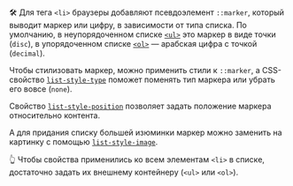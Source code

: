🛠️ Для тега `<li>` браузеры добавляют псевдоэлемент `::marker`, который выводит маркер или цифру, в зависимости от типа списка. По умолчанию, в неупорядоченном списке [`<ul>`](/html/ul) это маркер в виде точки (`disc`), в упорядоченном списке [`<ol>`](/html/ol) — арабская цифра с точкой (`decimal`).

Чтобы стилизовать маркер, можно применить стили к `::marker`, а CSS-свойство [`list-style-type`](/css/list-style-type) поможет поменять тип маркера или убрать его вовсе (`none`).

Свойство [`list-style-position`](/css/list-style-position) позволяет задать положение маркера относительно контента.

А для придания списку большей изюминки маркер можно заменить на картинку с помощью [`list-style-image`](/css/list-style-image).

👆 Чтобы свойства применились ко всем элементам `<li>` в списке, достаточно задать их внешнему контейнеру (`<ul>` или `<ol>`).
